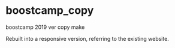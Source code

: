 # boostcamp_copy
boostcamp 2019 ver copy make

Rebuilt into a responsive version, referring to the existing website.
